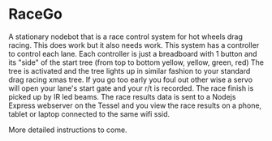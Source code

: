 # RaceGo
A stationary nodebot that is a race control system for hot wheels drag racing. This does work but it also needs work. This system has a controller to control each lane. Each controller is just a breadboard with 1 button and its "side" of the start tree (from top to bottom yellow, yellow, green, red) The tree is activated and the tree lights up in similar fashion to your standard drag racing xmas tree. If you go too early you foul out other wise a servo will open your lane's start gate and your r/t is recorded. The race finish is picked up by IR led beams. The race results data is sent to a Nodejs Express webserver on the Tessel and you view the race results on a phone, tablet or laptop connected to the same wifi ssid. 


More detailed instructions to come. 

